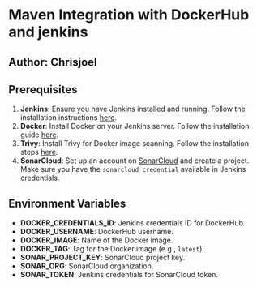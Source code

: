 # Maven Integration with DockerHub and jenkins #
## Author: Chrisjoel ##

## Prerequisites ##
1. **Jenkins**: Ensure you have Jenkins installed and running. Follow the installation instructions [here](https://www.jenkins.io/doc/book/installing/).
2. **Docker**: Install Docker on your Jenkins server. Follow the installation guide [here](https://docs.docker.com/get-docker/).
3. **Trivy**: Install Trivy for Docker image scanning. Follow the installation steps [here](https://aquasecurity.github.io/trivy/v0.22.0/installation/).
4. **SonarCloud**: Set up an account on [SonarCloud](https://sonarcloud.io/) and create a project. Make sure you have the `sonarcloud_credential` available in Jenkins credentials.


## Environment Variables ##

- **DOCKER_CREDENTIALS_ID**: Jenkins credentials ID for DockerHub.
- **DOCKER_USERNAME**: DockerHub username.
- **DOCKER_IMAGE**: Name of the Docker image.
- **DOCKER_TAG**: Tag for the Docker image (e.g., `latest`).
- **SONAR_PROJECT_KEY**: SonarCloud project key.
- **SONAR_ORG**: SonarCloud organization.
- **SONAR_TOKEN**: Jenkins credentials for SonarCloud token.
